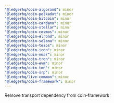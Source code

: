 ```yaml
---
"@ledgerhq/coin-algorand": minor
"@ledgerhq/coin-polkadot": minor
"@ledgerhq/coin-bitcoin": minor
"@ledgerhq/coin-cardano": minor
"@ledgerhq/coin-stellar": minor
"@ledgerhq/coin-cosmos": minor
"@ledgerhq/coin-elrond": minor
"@ledgerhq/coin-solana": minor
"@ledgerhq/coin-tezos": minor
"@ledgerhq/coin-icon": minor
"@ledgerhq/coin-near": minor
"@ledgerhq/coin-tron": minor
"@ledgerhq/coin-evm": minor
"@ledgerhq/coin-ton": minor
"@ledgerhq/coin-xrp": minor
"@ledgerhq/live-common": minor
"@ledgerhq/coin-framework": minor
---
```


Remove transport dependency from coin-framework
